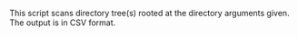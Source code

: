 This script scans directory tree(s) rooted at the directory arguments given. The output is in CSV format.